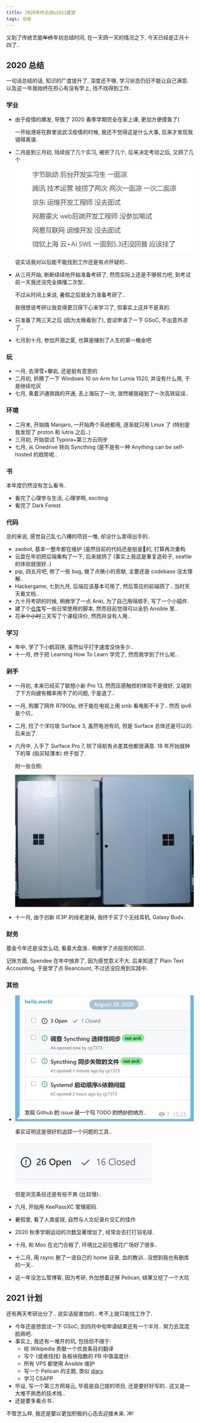 ```yaml
---
title: 2020年终总结&2021展望
tags: 总结
---
```


又到了传统艺能~~年终~~年初总结时间, 在一天鸽一天的情况之下, 今天已经是正月十四了..

<!-- more -->

## 2020 总结

一句话总结的话, 知识的广度提升了, 深度还不够, 学习状态仍旧不能让自己满意. 以及这一年我始终在担心有没有学上, 找不找得到工作.

### 学业

- 由于疫情的爆发, 导致了 2020 春季学期完全在家上课, 更加方便摸鱼了(

  一开始港哥在群里说武汉疫情的时候, 我还不觉得这是什么大事, 后来才发现我错得离谱.

- 二月底到三月初, 陆续投了几个实习, 被拒了几个, 后来决定考验之后, 又鸽了几个

  ![image-20210225125307219](2020Summary_2021Plan.assets/image-20210225125307219.png)

  说实话我对以后能不能找到工作还是有点怀疑的..

- 从三月开始, 断断续续地开始准备考研了, 然而实际上还是不够努力吧, 到考试前一天我还没完全搞懂二次型..

  不过从时间上来说, 暑假之后就全力准备考研了..

  我很想说考研让我变得更沉得下心来学习了, 但事实上这并不是真的.

- 只准备了两三天之后 (因为太晚看到了), 尝试申请了一下 GSoC, 不出意外凉了..

- 七月到十月, 参加开源之夏, 也算是赚到了人生的第一桶金吧

### 玩

- 一月, 去滑雪+攀岩, 还是挺有意思的
- 二月初, 折腾了一下 Windows 10 on Arm for Lumia 1520, 并没有什么用, 于是继续吃灰
- 七月, 乘着沪通铁路的开通, 去上海玩了一次, 居然被我碰到了一次高铁延误..

### 环境

- 二月末, 开始搞 Manjaro, 一开始两个系统都用, 逐渐就只用 Linux 了 (特别是我发现了 proton 和 lutris 之后..)
- 三月初, 开始尝试 Typora+第三方云同步
- 七月, 从 Onedrive 转向 Syncthing (是不是有一种 Anything can be self-hosted 的趋势呢..

### 书

本年度仍然没有怎么看书..

- 看完了心理学与生活, 心理学啊, exciting
- 看完了 Dark Forest

### 代码

总的来说, 感觉自己乱七八糟的项目一堆, 却没什么拿得出手的..

- zaobot, 基本一整年都在维护 (虽然目前的代码还是挺是💩的, 打算再次重构
- 云盘在年初把后端重构了一下, 后来就鸽了 (事实上我这是重复造轮子, seafile 的体验就很好..)
- pip, 四五月吧, 修了一些 bug, 做了点微小的贡献, 主要还是 codebase 没太理解..
- Hackergame, 七到九月, 后端应该基本可用了, 然后答应的前端鸽了.. 当时天天看文档..
- 九十月考研的时候, 稍微学了一点 Anki, 为了自己用得顺手, 写了一个小插件.
- 建了个[仓库](https://github.com/cjc7373/my_scripts)写一些日常使用的脚本, 然而目前觉得可以全扔 Ansible 里..
- 花~~半个小时~~三天写了个课程评价, 然而并没有人用..

### 学习

- 年中, 学了下小鹤双拼, 虽然似乎打字速度没快多少..
- 十一月, 终于把 Learning How To Learn 学完了, 然而我学到了什么呢..

### 剁手

- 一月初, 本来已经买了联想小新 Pro 13, 然而压感触控的体验不是很好, 又碰到了下方向键有概率用不了的问题, 于是退了..

- 一月, 购置了网件 R7900p, 终于能在电视上用 smb 看电影不卡了.. 然而 ipv6 是个坑..

- 二月, 捡了个洋垃圾 Surface 3, 虽然电池有坑, 但是 Surface 总体还是可以的. 后来出了.

- 六月中, 入手了 Surface Pro 7, 除了续航有点差其他都很满意. 18 年开始就种下的草 (指买轻薄本) 终于拔了.

  附一张合照:

  ![image-20210225152027832](2020Summary_2021Plan.assets/image-20210225152027832.png)
  
- 十一月, 由于创新 IE3P 的线老是掉, 我终于买了个无线耳机, Galaxy Bud+.

### 财务

基金今年还是没怎么动, 看着大盘涨.. 稍微学了点投资的知识.

记账方面, Spendee 在年中放弃了, 因为感觉意义不大. 后来知道了 Plain Text Accounting, 于是学了点 Beancount, 不过还没应用到实践中.

### 其他

- ![image-20210225144517669](2020Summary_2021Plan.assets/image-20210225144517669.png)

  事实证明这是很好的追踪一个问题的工具..

  ![image-20210225150738841](2020Summary_2021Plan.assets/image-20210225150738841.png)

  但是浏览条目还是有些不爽 (比较慢)..

- 六月, 开始用 KeePassXC 管理密码.

- 暑假里, 看了人类星球, 自然与人文纪录片交汇的佳作

- 2020 秋季学期运动的次数显著增加了, 经常会去打打羽毛球.

- 十月, 和 Moo 在北门合租了, 环境比之前在樱花广场好了很多..

- 十二月, 用 rsync 删了一波自己的 home 目录, 血的教训.. 没想到我也有删库的一天..

- 这一年没怎么管博客, 因为考研, 外加想着迁移 Pelican, 结果又挖了一个大坑

## 2021 计划

还有两天考研出分了.. 说实话挺害怕的.. 考不上就只能找工作了.

- 今年还是想尝试一下 GSoC, 到四月中旬申请结束还有一个半月.. 努力去混混脸熟吧.
- 事实上, 我还有一堆开的坑, 包括但不限于:
  - 给 Wikipedia 贡献一个优良条目的翻译
  - 写个 (或者找找) 各板块指数的 PB 中值温度计.
  - 所有 VPS 都使用 Ansible 维护
  - 写一个 Pelican 的主题, 类似 [diary](https://github.com/amazingrise/hugo-theme-diary).
  - 学习 CSAPP
- 毕设, 写一个第三方网易云, 毕竟是自己提的项目, 还是要好好写的.. 这又是一大堆不熟悉的技术栈..
- 还是要多看点书..

不管怎么样, 我还是要以更加积极的心态去迎接未来. 冲!

